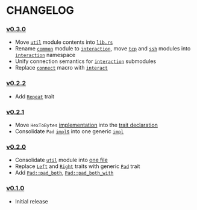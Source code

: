 # CHANGELOG

### [v0.3.0](https://github.com/speelbarrow/libspl.rs/tree/v0.3.0)
- Move [`util`](https://github.com/speelbarrow/libspl.rs/blob/v0.2.2/src/util.rs) module contents
  into [`lib.rs`](https://github.com/speelbarrow/libspl.rs/blob/v0.3.0/src/lib.rs)
- Rename [`common`](https://github.com/speelbarrow/libspl.rs/blob/v0.2.2/src/common.rs) module to
  [`interaction`](https://github.com/speelbarrow/libspl.rs/blob/v0.3.0/src/interaction/mod.rs), move
  [`tcp`](https://github.com/speelbarrow/libspl.rs/blob/v0.2.2/src/tcp.rs) and
  [`ssh`](https://github.com/speelbarrow/libspl.rs/blob/v0.2.2/src/ssh.rs) modules into
  [`interaction`](https://github.com/speelbarrow/libspl.rs/blob/v0.3.0/src/interaction) namespace
- Unify connection semantics for
  [`interaction`](https://github.com/speelbarrow/libspl.rs/blob/v0.3.0/src/interaction) submodules
- Replace [`connect`](https://github.com/speelbarrow/libspl.rs/blob/v0.2.2/src/common.rs#L146) macro
  with [`interact`](https://github.com/speelbarrow/libspl.rs/blob/v0.3.0/src/interaction/mod.rs#L166)

### [v0.2.2](https://github.com/speelbarrow/libspl.rs/tree/v0.2.2)
- Add [`Repeat`](https://github.com/speelbarrow/libspl.rs/blob/v0.2.2/src/util.rs#L133) trait

### [v0.2.1](https://github.com/speelbarrow/libspl.rs/tree/v0.2.1)
- Move `HexToBytes`
  [implementation](https://github.com/speelbarrow/libspl.rs/blob/v0.2.0/src/util.rs#L28)
  into the [trait declaration](https://github.com/speelbarrow/libspl.rs/blob/v0.2.1/src/util.rs#L25)
- Consolidate `Pad` [`impl`s](https://github.com/speelbarrow/libspl.rs/blob/v0.2.0/src/util.rs#L119)
  into one generic [`impl`](https://github.com/speelbarrow/libspl.rs/blob/v0.2.1/src/util.rs#L119)

### [v0.2.0](https://github.com/speelbarrow/libspl.rs/tree/v0.2.0)
- Consolidate [`util`](https://github.com/speelbarrow/libspl.rs/blob/v0.1.0/src/util) module into
  [one file](https://github.com/speelbarrow/libspl.rs/blob/v0.2.0/src/util.rs)
- Replace [`Left`](https://github.com/speelbarrow/libspl.rs/blob/v0.1.0/src/util/pad.rs#L11) and 
[`Right`](https://github.com/speelbarrow/libspl.rs/blob/v0.1.0/src/util/pad.rs#L45) traits with 
generic [`Pad`](https://github.com/speelbarrow/libspl.rs/blob/v0.2.0/src/util.rs#L53) trait
- Add [`Pad::pad_both`](https://github.com/speelbarrow/libspl.rs/blob/v0.2.0/src/util.rs#L63),
   [`Pad::pad_both_with`](https://github.com/speelbarrow/libspl.rs/blob/v0.2.0/src/util.rs#L78)

### [v0.1.0](https://github.com/speelbarrow/libspl.rs/tree/v0.1.0)
- Initial release
